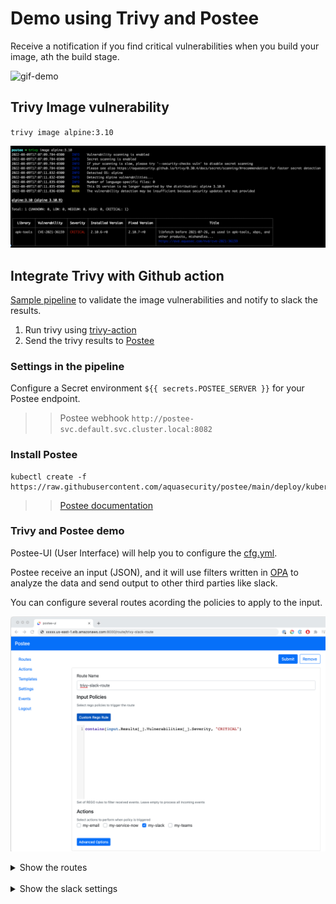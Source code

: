 # Demo using Trivy and Postee

Receive a notification if you find critical vulnerabilities when you build your image, ath the build stage.

![gif-demo](./images/demo-postee-trivy-slack.gif)

## Trivy Image vulnerability

`trivy image alpine:3.10`

![alpine-Image](./images/trivy-alpine.png)

## Integrate Trivy with Github action

[Sample pipeline](./.github/workflows/trivy-postee.yml) to validate the image vulnerabilities and notify to slack the results.

1. Run trivy using [trivy-action](https://github.com/aquasecurity/trivy-action)
2. Send the trivy results to [Postee](https://github.com/aquasecurity/postee)

### Settings in the pipeline

Configure a Secret environment `${{ secrets.POSTEE_SERVER }}` for your Postee endpoint.

>> Postee webhook `http://postee-svc.default.svc.cluster.local:8082`

### Install Postee

```
kubectl create -f https://raw.githubusercontent.com/aquasecurity/postee/main/deploy/kubernetes/postee.yaml

```
>> [Postee documentation](https://aquasecurity.github.io/postee/v2.7.2/install/)

### Trivy and Postee demo

Postee-UI (User Interface) will help you to configure the [cfg.yml](https://github.com/aquasecurity/postee/blob/main/cfg.yaml).

Postee receive an input (JSON), and it will use filters written in [OPA](https://www.openpolicyagent.org/docs/v0.11.0/get-started/) to analyze the data and send output to other third parties like slack.

You can configure several routes acording the policies to apply to the input.

![alpine-rego](./images/postee-ui-trivy-route.png)


<details>
<summary>Show the routes</summary>

![alpine-rego](./images/postee-ui-demo.png)
</details></br>

<details>
<summary>Show the slack settings</summary>

![alpine-rego](./images/postee-ui-slack-action.png)
</details></br>